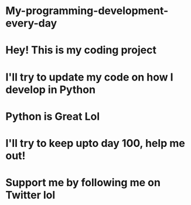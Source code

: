 # My-programming-development-every-day
# Hey! This is my coding project
# I'll try to update my code on how I develop in Python
# Python is Great Lol
# I'll try to keep upto day 100, help me out!
# Support me by following me on Twitter lol
